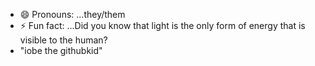 
- 😄 Pronouns: ...they/them
- ⚡ Fun fact: ...Did you know that light is the only form of energy that is visible to the human?
- "iobe the githubkid"
<!---
baecentral/baecentral is a ✨ special ✨ repository because its `README.md` (this file) appears on your GitHub profile.
You can click the Preview link to take a look at your changes.
--->
